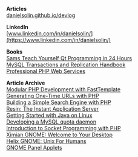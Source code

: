 **Articles**   
[danielsolin.github.io/devlog](https://danielsolin.github.io/devlog/)  

**LinkedIn**   
[www.linkedin.com/in/danielsolin/](https://www.linkedin.com/in/danielsolin/)  

**Books**  
[Sams Teach Yourself Qt Programming in 24 Hours](http://www.amazon.com/Sams-Teach-Yourself-Programming-Hours/dp/0672318695/)  
[MySQL Transactions and Replication Handbook](http://www.amazon.com/MySQL-Transactions-Replication-Handbook-Daniel/dp/1861008384/)  
[Professional PHP Web Services](http://www.amazon.com/Professional-PHP-Services-James-Fuller/dp/1861008074/)  

**Article Archive**   
[Modular PHP Development with FastTemplate](https://web.archive.org/web/20041010173213/http://www.onlamp.com/pub/a/php/2003/10/02/modular_php.html)  
[Generating One-Time URLs with PHP](https://web.archive.org/web/20030401151056/http://www.onlamp.com/pub/a/php/2002/12/05/one_time_URLs.html)  
[Building a Simple Search Engine with PHP](https://web.archive.org/web/20030802090135/http://www.onlamp.com/pub/a/php/2002/10/24/simplesearchengine.html)  
[Resin: The Instant Application Server](https://web.archive.org/web/20030419084539/http://www.onjava.com/pub/a/onjava/2002/09/18/resin.html)  
[Getting Started with Java on Linux](https://www.linuxjournal.com/article/6290)  
[Developing a MySQL quota daemon](https://jacobfilipp.com/DrDobbs/articles/SA/v11/i02/a8.htm)  
[Introduction to Socket Programming with PHP](https://web.archive.org/web/20030202082831/http://www.onlamp.com/pub/a/php/2001/03/29/socket_intro.html)  
[Ximian GNOME: Welcome to Your Desktop](https://web.archive.org/web/20030413193655/http://linux.oreillynet.com/pub/a/linux/2001/02/16/ximian.html)  
[Helix GNOME: Unix For Humans](https://web.archive.org/web/20030419114655/http://www.oreillynet.com/pub/a/linux/2000/07/27/helix_gnome.html)  
[GNOME Panel Applets](https://web.archive.org/web/20030803010043/http://www.onlamp.com/pub/a/python/2000/07/25/gnome_applet.html)  
